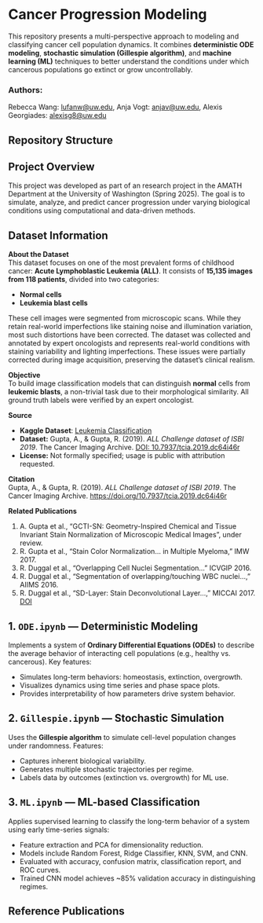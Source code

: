 # Cancer Progression Modeling

This repository presents a multi-perspective approach to modeling and classifying cancer cell population dynamics. It combines **deterministic ODE modeling**, **stochastic simulation (Gillespie algorithm)**, and **machine learning (ML)** techniques to better understand the conditions under which cancerous populations go extinct or grow uncontrollably.

### Authors: 
Rebecca Wang: lufanw@uw.edu, Anja Vogt: anjav@uw.edu, Alexis Georgiades: alexisg8@uw.edu

## Repository Structure

## Project Overview

This project was developed as part of an research project in the AMATH Department at the University of Washington (Spring 2025). The goal is to simulate, analyze, and predict cancer progression under varying biological conditions using computational and data-driven methods.

## Dataset Information

**About the Dataset**  
This dataset focuses on one of the most prevalent forms of childhood cancer: **Acute Lymphoblastic Leukemia (ALL)**. It consists of **15,135 images from 118 patients**, divided into two categories:
- **Normal cells**
- **Leukemia blast cells**

These cell images were segmented from microscopic scans. While they retain real-world imperfections like staining noise and illumination variation, most such distortions have been corrected. The dataset was collected and annotated by expert oncologists and represents real-world conditions with staining variability and lighting imperfections. These issues were partially corrected during image acquisition, preserving the dataset’s clinical realism.

**Objective**  
To build image classification models that can distinguish **normal** cells from **leukemic blasts**, a non-trivial task due to their morphological similarity. All ground truth labels were verified by an expert oncologist.

**Source**  
- **Kaggle Dataset**: [Leukemia Classification](https://www.kaggle.com/datasets/andrewmvd/leukemia-classification/data)
- **Dataset:** Gupta, A., & Gupta, R. (2019). *ALL Challenge dataset of ISBI 2019*. The Cancer Imaging Archive. [DOI: 10.7937/tcia.2019.dc64i46r](https://doi.org/10.7937/tcia.2019.dc64i46r)
- **License:** Not formally specified; usage is public with attribution requested.

**Citation**  
Gupta, A., & Gupta, R. (2019). *ALL Challenge dataset of ISBI 2019*. The Cancer Imaging Archive. https://doi.org/10.7937/tcia.2019.dc64i46r

**Related Publications**  
1. A. Gupta et al., “GCTI-SN: Geometry-Inspired Chemical and Tissue Invariant Stain Normalization of Microscopic Medical Images”, under review.  
2. R. Gupta et al., “Stain Color Normalization... in Multiple Myeloma,” IMW 2017.  
3. R. Duggal et al., “Overlapping Cell Nuclei Segmentation...” ICVGIP 2016.  
4. R. Duggal et al., “Segmentation of overlapping/touching WBC nuclei...,” AIIMS 2016.  
5. R. Duggal et al., “SD-Layer: Stain Deconvolutional Layer...,” MICCAI 2017. [DOI](https://doi.org/10.1007/978-3-319-66179-7_50)

## 1. `ODE.ipynb` — Deterministic Modeling

Implements a system of **Ordinary Differential Equations (ODEs)** to describe the average behavior of interacting cell populations (e.g., healthy vs. cancerous). Key features:
- Simulates long-term behaviors: homeostasis, extinction, overgrowth.
- Visualizes dynamics using time series and phase space plots.
- Provides interpretability of how parameters drive system behavior.

## 2. `Gillespie.ipynb` — Stochastic Simulation

Uses the **Gillespie algorithm** to simulate cell-level population changes under randomness. Features:
- Captures inherent biological variability.
- Generates multiple stochastic trajectories per regime.
- Labels data by outcomes (extinction vs. overgrowth) for ML use.

## 3. `ML.ipynb` — ML-based Classification

Applies supervised learning to classify the long-term behavior of a system using early time-series signals:
- Feature extraction and PCA for dimensionality reduction.
- Models include Random Forest, Ridge Classifier, KNN, SVM, and CNN.
- Evaluated with accuracy, confusion matrix, classification report, and ROC curves.
- Trained CNN model achieves ~85% validation accuracy in distinguishing regimes.

## Reference Publications
